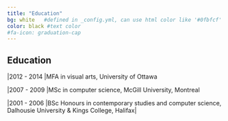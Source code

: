 ```yaml
---
title: "Education"
bg: white   #defined in _config.yml, can use html color like '#0fbfcf'
color: black #text color
#fa-icon: graduation-cap
---
```


## Education  

|2012 - 2014 |MFA in visual arts, University of Ottawa

|2007 - 2009 |MSc in computer science, McGill University, Montreal

|2001 - 2006 |BSc Honours in contemporary studies and computer science, Dalhousie University & Kings College, Halifax|

